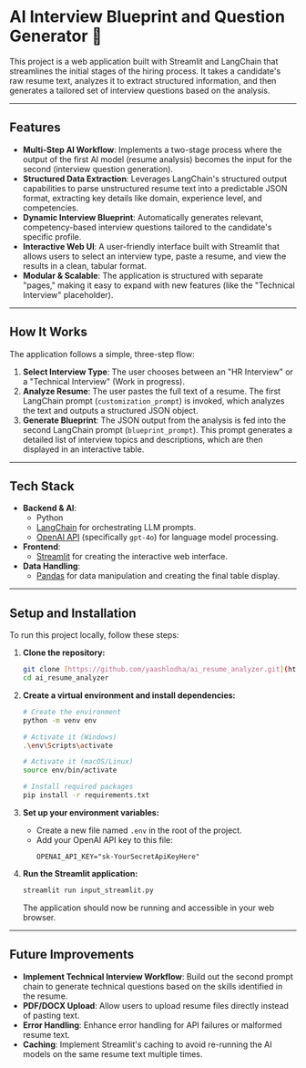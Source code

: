 # AI Interview Blueprint and Question Generator 🤖

This project is a web application built with Streamlit and LangChain that streamlines the initial stages of the hiring process. It takes a candidate's raw resume text, analyzes it to extract structured information, and then generates a tailored set of interview questions based on the analysis.



---

##  Features

* **Multi-Step AI Workflow**: Implements a two-stage process where the output of the first AI model (resume analysis) becomes the input for the second (interview question generation).
* **Structured Data Extraction**: Leverages LangChain's structured output capabilities to parse unstructured resume text into a predictable JSON format, extracting key details like domain, experience level, and competencies.
* **Dynamic Interview Blueprint**: Automatically generates relevant, competency-based interview questions tailored to the candidate's specific profile.
* **Interactive Web UI**: A user-friendly interface built with Streamlit that allows users to select an interview type, paste a resume, and view the results in a clean, tabular format.
* **Modular & Scalable**: The application is structured with separate "pages," making it easy to expand with new features (like the "Technical Interview" placeholder).

---

##  How It Works

The application follows a simple, three-step flow:

1.  **Select Interview Type**: The user chooses between an "HR Interview" or a "Technical Interview" (Work in progress).
2.  **Analyze Resume**: The user pastes the full text of a resume. The first LangChain prompt (`customization_prompt`) is invoked, which analyzes the text and outputs a structured JSON object.
3.  **Generate Blueprint**: The JSON output from the analysis is fed into the second LangChain prompt (`blueprint_prompt`). This prompt generates a detailed list of interview topics and descriptions, which are then displayed in an interactive table.

---

##  Tech Stack

* **Backend & AI**:
    * Python
    * [LangChain](https://www.langchain.com/) for orchestrating LLM prompts.
    * [OpenAI API](https://openai.com/blog/openai-api) (specifically `gpt-4o`) for language model processing.
* **Frontend**:
    * [Streamlit](https://streamlit.io/) for creating the interactive web interface.
* **Data Handling**:
    * [Pandas](https://pandas.pydata.org/) for data manipulation and creating the final table display.

---

##  Setup and Installation

To run this project locally, follow these steps:

1.  **Clone the repository:**
    ```bash
    git clone [https://github.com/yaashlodha/ai_resume_analyzer.git](https://github.com/yaashlodha/ai_resume_analyzer.git)
    cd ai_resume_analyzer
    ```

2.  **Create a virtual environment and install dependencies:**
    ```bash
    # Create the environment
    python -m venv env

    # Activate it (Windows)
    .\env\Scripts\activate

    # Activate it (macOS/Linux)
    source env/bin/activate

    # Install required packages
    pip install -r requirements.txt
    ```

3.  **Set up your environment variables:**
    * Create a new file named `.env` in the root of the project.
    * Add your OpenAI API key to this file:
        ```
        OPENAI_API_KEY="sk-YourSecretApiKeyHere"
        ```

4.  **Run the Streamlit application:**
    ```bash
    streamlit run input_streamlit.py
    ```
    The application should now be running and accessible in your web browser.

---

##  Future Improvements

* **Implement Technical Interview Workflow**: Build out the second prompt chain to generate technical questions based on the skills identified in the resume.
* **PDF/DOCX Upload**: Allow users to upload resume files directly instead of pasting text.
* **Error Handling**: Enhance error handling for API failures or malformed resume text.
* **Caching**: Implement Streamlit's caching to avoid re-running the AI models on the same resume text multiple times.